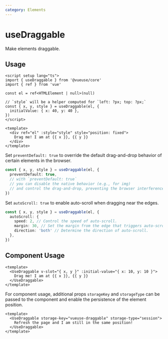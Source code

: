 ```yaml
---
category: Elements
---
```


# useDraggable

Make elements draggable.

## Usage

```vue
<script setup lang="ts">
import { useDraggable } from '@vueuse/core'
import { ref } from 'vue'

const el = ref<HTMLElement | null>(null)

// `style` will be a helper computed for `left: ?px; top: ?px;`
const { x, y, style } = useDraggable(el, {
  initialValue: { x: 40, y: 40 },
})
</script>

<template>
  <div ref="el" :style="style" style="position: fixed">
    Drag me! I am at {{ x }}, {{ y }}
  </div>
</template>
```

Set `preventDefault: true` to override the default drag-and-drop behavior of certain elements in the browser.

```ts
const { x, y, style } = useDraggable(el, {
  preventDefault: true,
  // with `preventDefault: true`
  // you can disable the native behavior (e.g., for img)
  // and control the drag-and-drop, preventing the browser interference.
})
```

Set `autoScroll: true` to enable auto-scroll when dragging near the edges.

```ts
const { x, y, style } = useDraggable(el, {
  autoScroll: {
    speed: 2, // Control the speed of auto-scroll.
    margin: 30, // Set the margin from the edge that triggers auto-scroll.
    direction: 'both' // Determine the direction of auto-scroll.
  },
})
```

## Component Usage

```vue
<template>
  <UseDraggable v-slot="{ x, y }" :initial-value="{ x: 10, y: 10 }">
    Drag me! I am at {{ x }}, {{ y }}
  </UseDraggable>
</template>
```

For component usage, additional props `storageKey` and `storageType` can be passed to the component and enable the persistence of the element position.

```vue
<template>
  <UseDraggable storage-key="vueuse-draggable" storage-type="session">
    Refresh the page and I am still in the same position!
  </UseDraggable>
</template>
```
